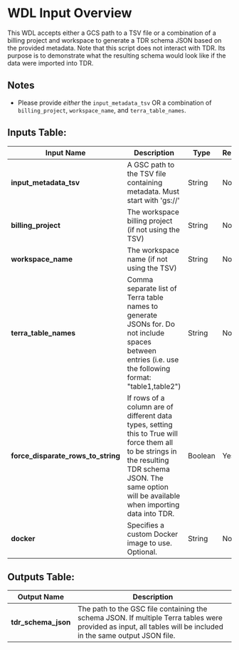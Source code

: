 # WDL Input Overview

This WDL accepts either a GCS path to a TSV file or a combination of a billing project and workspace to generate a TDR
schema JSON based on the provided metadata. Note that this script does not interact with TDR. Its purpose is to
demonstrate what the resulting schema would look like if the data were imported into TDR.

## Notes
* Please provide _either_ the `input_metadata_tsv` OR a combination of `billing_project`, `workspace_name`, and
  `terra_table_names`.

## Inputs Table:

| Input Name                         | Description                                                                                                                                                                                               | Type      | Required | Default                                                                                     |
|------------------------------------|-----------------------------------------------------------------------------------------------------------------------------------------------------------------------------------------------------------|-----------|----------|---------------------------------------------------------------------------------------------|
| **input_metadata_tsv**             | A GSC path to the TSV file containing metadata. Must start with 'gs://'                                                                                                                                   | String    | No       | N/A                                                                                         |
| **billing_project**                | The workspace billing project (if not using the TSV)                                                                                                                                                      | String    | No       | N/A                                                                                         |
| **workspace_name**                 | The workspace name (if not using the TSV)                                                                                                                                                                 | String    | No       | N/A                                                                                         |
| **terra_table_names**              | Comma separate list of Terra table names to generate JSONs for. Do not include spaces between entries (i.e. use the following format: "table1,table2")                                                    | String    | No       | N/A                                                                                         |
| **force_disparate_rows_to_string** | If rows of a column are of different data types, setting this to True will force them all to be strings in the resulting TDR schema JSON. The same option will be available when importing data into TDR. | Boolean   | Yes      | N/A                                                                                         |
| **docker**                         | Specifies a custom Docker image to use. Optional.                                                                                                                                                         | String    | No       | us-central1-docker.pkg.dev/operations-portal-427515/ops-toolbox/ops_terra_utils_slim:latest |


## Outputs Table:
| Output Name           | Description                                                                                                                                                     |
|-----------------------|-----------------------------------------------------------------------------------------------------------------------------------------------------------------|
| **tdr_schema_json**   | The path to the GSC file containing the schema JSON. If multiple Terra tables were provided as input, all tables will be included in the same output JSON file. |
